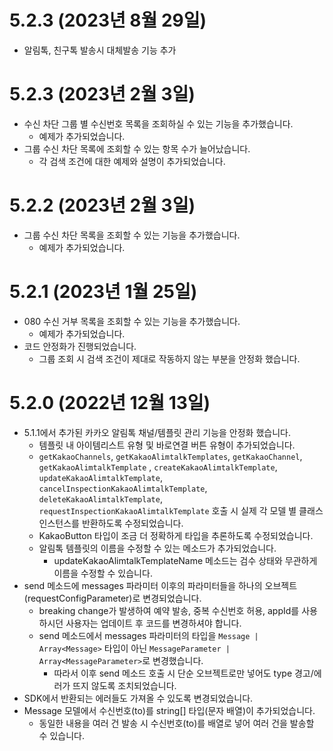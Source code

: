 # 5.2.3 (2023년 8월 29일)

- 알림톡, 친구톡 발송시 대체발송 기능 추가

# 5.2.3 (2023년 2월 3일)

- 수신 차단 그룹 별 수신번호 목록을 조회하실 수 있는 기능을 추가했습니다.
  - 예제가 추가되었습니다.
- 그룹 수신 차단 목록에 조회할 수 있는 항목 수가 늘어났습니다.
  - 각 검색 조건에 대한 예제와 설명이 추가되었습니다.

# 5.2.2 (2023년 2월 3일)

- 그룹 수신 차단 목록을 조회할 수 있는 기능을 추가했습니다.
  - 예제가 추가되었습니다.

# 5.2.1 (2023년 1월 25일)

- 080 수신 거부 목록을 조회할 수 있는 기능을 추가했습니다.
  - 예제가 추가되었습니다.
- 코드 안정화가 진행되었습니다.
  - 그룹 조회 시 검색 조건이 제대로 작동하지 않는 부분을 안정화 했습니다.

# 5.2.0 (2022년 12월 13일)

- 5.1.1에서 추가된 카카오 알림톡 채널/템플릿 관리 기능을 안정화 했습니다.
    - 템플릿 내 아이템리스트 유형 및 바로연결 버튼 유형이 추가되었습니다.
    - `getKakaoChannels`, `getKakaoAlimtalkTemplates`, `getKakaoChannel`, `getKakaoAlimtalkTemplate`
      , `createKakaoAlimtalkTemplate`, `updateKakaoAlimtalkTemplate`, `cancelInspectionKakaoAlimtalkTemplate`, `deleteKakaoAlimtalkTemplate`, `requestInspectionKakaoAlimtalkTemplate`
      호출 시 실제 각 모델 별 클래스 인스턴스를
      반환하도록 수정되었습니다.
    - KakaoButton 타입이 조금 더 정확하게 타입을 추론하도록 수정되었습니다.
    - 알림톡 템플릿의 이름을 수정할 수 있는 메소드가 추가되었습니다.
        - updateKakaoAlimtalkTemplateName 메소드는 검수 상태와 무관하게 이름을 수정할 수 있습니다.
- send 메소드에 messages 파라미터 이후의 파라미터들을 하나의 오브젝트(requestConfigParameter)로 변경되었습니다.
    - breaking change가 발생하여 예약 발송, 중복 수신번호 허용, appId를 사용하시던 사용자는 업데이트 후 코드를 변경하셔야 합니다.
    - send 메소드에서 messages 파라미터의 타입을 `Message | Array<Message>` 타입이 아닌 `MessageParameter | Array<MessageParameter>`로
      변경했습니다.
        - 따라서 이후 send 메소드 호출 시 단순 오브젝트로만 넣어도 type 경고/에러가 뜨지 않도록 조치되었습니다.
- SDK에서 반환되는 에러들도 가져올 수 있도록 변경되었습니다.
- Message 모델에서 수신번호(to)를 string[] 타입(문자 배열)이 추가되었습니다.
    - 동일한 내용을 여러 건 발송 시 수신번호(to)를 배열로 넣어 여러 건을 발송할 수 있습니다.
